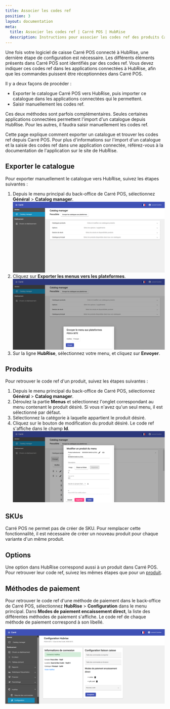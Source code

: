 ```yaml
---
title: Associer les codes ref
position: 3
layout: documentation
meta:
  title: Associer les codes ref | Carré POS | HubRise
  description: Instructions pour associer les codes ref des produits Carré POS avec d'autres applications connectées à HubRise pour la synchronisation des données.
---
```


Une fois votre logiciel de caisse Carré POS connecté à HubRise, une dernière étape de configuration est nécessaire. Les différents éléments présents dans Carré POS sont identifiés par des codes ref. Vous devez indiquer ces codes ref dans les applications connectées à HubRise, afin que les commandes puissent être réceptionnées dans Carré POS.

Il y a deux façons de procéder :

- Exporter le catalogue Carré POS vers HubRise, puis importer ce catalogue dans les applications connectées qui le permettent.
- Saisir manuellement les codes ref.

Ces deux méthodes sont parfois complémentaires. Seules certaines applications connectées permettent l'import d'un catalogue depuis HubRise. Pour les autres, il faudra saisir manuellement les codes ref.

Cette page explique comment exporter un catalogue et trouver les codes ref depuis Carré POS. Pour plus d'informations sur l'import d'un catalogue et la saisie des codes ref dans une application connectée, référez-vous à la documentation de l'application sur le site de HubRise.

## Exporter le catalogue

Pour exporter manuellement le catalogue vers HubRise, suivez les étapes suivantes :

1. Depuis le menu principal du back-office de Carré POS, sélectionnez **Général** > **Catalog manager**.
   ![Associer les codes ref - Menu manager](./images/007-carre-pos-menu-manager.png)
1. Cliquez sur **Exporter les menus vers les plateformes**.
   ![Associer les codes ref - Envoyer le menu](./images/008-carre-pos-envoyer-menu.png)
1. Sur la ligne **HubRise**, sélectionnez votre menu, et cliquez sur **Envoyer**.

## Produits

Pour retrouver le code ref d'un produit, suivez les étapes suivantes :

1. Depuis le menu principal du back-office de Carré POS, sélectionnez **Général** > **Catalog manager**.
1. Déroulez la partie **Menus** et sélectionnez l'onglet correspondant au menu contenant le produit désiré. Si vous n'avez qu'un seul menu, il est sélectionné par défaut.
1. Sélectionnez la catégorie à laquelle appartient le produit désiré.
1. Cliquez sur le bouton de modification du produit désiré. Le code ref s'affiche dans le champ **Id**.
   ![Associer les codes ref - Détails du produit](./images/009-carre-pos-details-produit.png)

## SKUs

Carré POS ne permet pas de créer de SKU. Pour remplacer cette fonctionnalité, il est nécessaire de créer un nouveau produit pour chaque variante d'un même produit.

## Options

Une option dans HubRise correspond aussi à un produit dans Carré POS. Pour retrouver leur code ref, suivez les mêmes étapes que pour un [produit](/apps/carre-pos/associer-codes-ref#produits).

## Méthodes de paiement

Pour retrouver le code ref d'une méthode de paiement dans le back-office de Carré POS, sélectionnez **HubRise** > **Configuration** dans le menu principal. Dans **Modes de paiement encaissement direct**, la liste des différentes méthodes de paiement s'affiche. Le code ref de chaque méthode de paiement correspond à son libellé.

![Associer les codes ref - Modes de paiement](./images/010-carre-pos-details-modes-paiement.png)
